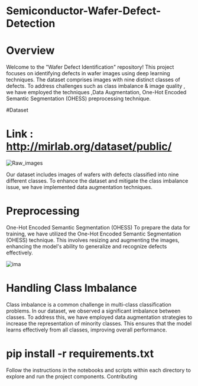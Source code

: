 # Semiconductor-Wafer-Defect-Detection

# Overview
Welcome to the "Wafer Defect Identification" repository! This project focuses on identifying defects in wafer images using deep learning techniques. The dataset comprises images with nine distinct classes of defects. To address challenges such as class imbalance & image quality , we have employed the techniques ,Data Augmentation, One-Hot Encoded Semantic Segmentation (OHESS) preprocessing technique.

#Dataset
# Link : http://mirlab.org/dataset/public/

![Raw_images](https://github.com/Nithin-Bandi/Semiconductor-Wafer-Defect-Detection/assets/127746961/46f027d6-cfbc-42c7-9c73-0bda379bc458)


Our dataset includes images of wafers with defects classified into nine different classes. To enhance the dataset and mitigate the class imbalance issue, we have implemented data augmentation techniques.

# Preprocessing
One-Hot Encoded Semantic Segmentation (OHESS)
To prepare the data for training, we have utilized the One-Hot Encoded Semantic Segmentation (OHESS) technique. This involves resizing and augmenting the images, enhancing the model's ability to generalize and recognize defects effectively.

![ima](https://github.com/Nithin-Bandi/Semiconductor-Wafer-Defect-Detection/assets/127746961/6d277539-7250-4ec9-93b8-d8f1ccf991e2)


Handling Class Imbalance
=
Class imbalance is a common challenge in multi-class classification problems. In our dataset, we observed a significant imbalance between classes. To address this, we have employed data augmentation strategies to increase the representation of minority classes. This ensures that the model learns effectively from all classes, improving overall performance.

pip install -r requirements.txt
=

Follow the instructions in the notebooks and scripts within each directory to explore and run the project components.
Contributing


